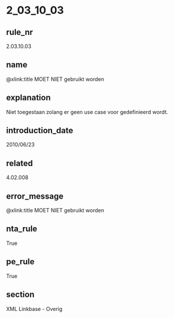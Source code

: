 # 2_03_10_03

## rule_nr
2.03.10.03

## name
@xlink:title MOET NIET gebruikt worden

## explanation
Niet toegestaan zolang er geen use case voor gedefinieerd wordt.

## introduction_date
2010/06/23

## related
4.02.008

## error_message
@xlink:title MOET NIET gebruikt worden

## nta_rule
True

## pe_rule
True

## section
XML Linkbase - Overig

